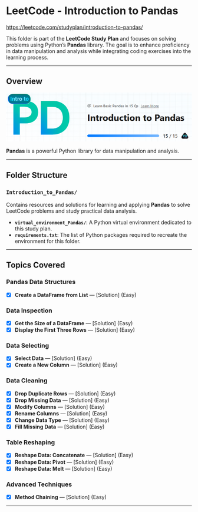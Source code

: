 # LeetCode - Introduction to Pandas

<https://leetcode.com/studyplan/introduction-to-pandas/>

This folder is part of the **LeetCode Study Plan** and focuses on solving problems using Python’s **Pandas** library. The goal is to enhance proficiency in data manipulation and analysis while integrating coding exercises into the learning process.

---

## Overview

![Introduction to Pandas](images/intro_to_Pandas.png)

**Pandas** is a powerful Python library for data manipulation and analysis.

---

## Folder Structure

### `Introduction_to_Pandas/`
Contains resources and solutions for learning and applying **Pandas** to solve LeetCode problems and study practical data analysis.

- **`virtual_environment_Pandas/`**: A Python virtual environment dedicated to this study plan.
- **`requirements.txt`**: The list of Python packages required to recreate the environment for this folder.

---

## Topics Covered

### Pandas Data Structures
- [x] **Create a DataFrame from List** — [Solution] (Easy)

### Data Inspection
- [x] **Get the Size of a DataFrame** — [Solution] (Easy)
- [x] **Display the First Three Rows** — [Solution] (Easy)

### Data Selecting
- [x] **Select Data** — [Solution] (Easy)
- [x] **Create a New Column** — [Solution] (Easy)

### Data Cleaning
- [x] **Drop Duplicate Rows** — [Solution] (Easy)
- [x] **Drop Missing Data** — [Solution] (Easy)
- [x] **Modify Columns** — [Solution] (Easy)
- [x] **Rename Columns** — [Solution] (Easy)
- [x] **Change Data Type** — [Solution] (Easy)
- [x] **Fill Missing Data** — [Solution] (Easy)

### Table Reshaping
- [x] **Reshape Data: Concatenate** — [Solution] (Easy)
- [x] **Reshape Data: Pivot** — [Solution] (Easy)
- [x] **Reshape Data: Melt** — [Solution] (Easy)

### Advanced Techniques
- [x] **Method Chaining** — [Solution] (Easy)

---